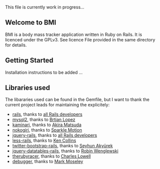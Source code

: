This file is currently work in progress...

## Welcome to BMI

BMI is a body mass tracker application written in Ruby on Rails.
It is licenced under the GPLv3. See licence File provided in the same directory for details.


## Getting Started

Installation instructions to be added ...


## Libraries used 

The libararies used can be found in the Gemfile, but I want to thank the current project leads for maintaining the explicitely:

* [rails](https://github.com/rails/rails), thanks to [all Rails developers](https://github.com/rails)
* [mysql2](https://github.com/brianmario/mysql2), thanks to [Brtian Lopez](https://github.com/brianmario)
* [kaminari](https://github.com/amatsuda/kaminari), thanks to [Akira Matsuda](https://github.com/amatsuda)
* [nokogiri](https://github.com/sparklemotion/nokogiri), thanks to [Sparkle Motion](https://github.com/sparklemotion)
* [jquery-rails](https://github.com/rails/jquery-rails), thanks to [all Rails developers](https://github.com/rails)
* [less-rails](https://github.com/metaskills/less-rails), thanks to [Ken Collins](https://github.com/metaskills)
* [twitter-bootstrap-rails](https://github.com/seyhunak/twitter-bootstrap-rails), thanks to [Seyhun Akyürek](https://github.com/seyhunak)
* [jquery-datatables-rails](https://github.com/rweng/jquery-datatables-rails), thanks to [Robin Wenglewski](https://github.com/rweng)
* [therubyracer](https://github.com/cowboyd/therubyracer), thanks to [Charles Lowell](https://github.com/cowboyd)
* [debugger](https://github.com/mark-moseley/ruby-debug), thanks to [Mark Moseley](https://github.com/mark-moseley)
